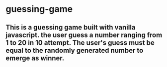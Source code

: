 # guessing-game
## This is a guessing game built with vanilla javascript. the user guess a number ranging from 1 to 20 in 10 attempt. The user's guess must be equal to the randomly generated number to emerge as winner.
